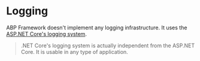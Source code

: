 # Logging

ABP Framework doesn't implement any logging infrastructure. It uses the [ASP.NET Core's logging system](https://docs.microsoft.com/en-us/aspnet/core/fundamentals/logging).

> .NET Core's logging system is actually independent from the ASP.NET Core. It is usable in any type of application.

